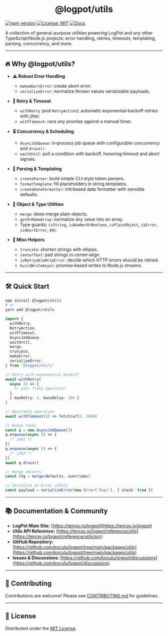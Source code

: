 <p align="center">
  <h1 align="center">@logpot/utils</h1>
</p>

[![npm version](https://img.shields.io/npm/v/@logpot/utils.svg)](https://www.npmjs.com/package/@logpot/utils) [![License: MIT](https://img.shields.io/badge/License-MIT-blue)](https://opensource.org/licenses/MIT) [![Docs](https://img.shields.io/badge/docs-tenray.io%2Flogpot%2Futils-green)](https://tenray.io/logpot/reference/utils/src)

A collection of general-purpose utilities powering LogPot and any other TypeScript/Node.js projects: error handling, retries, timeouts, templating, parsing, concurrency, and more.

---

## 🔥 Why @logpot/utils?

- **⚠️ Robust Error Handling**

  - `makeAbortError`: create abort error.
  - `serializeError`: normalize thrown values serializable payloads.

- **🔄 Retry & Timeout**

  - `withRetry` (and `RetryAction`): automatic exponential‑backoff retries with jitter.
  - `withTimeout`: race any promise against a manual timer.

- **⏳ Concurrency & Scheduling**

  - `AsyncJobQueue`: in‑process job queue with configurable concurrency and `drain()`.
  - `waitUntil`: poll a condition with backoff, honoring timeout and abort signals.

- **📝 Parsing & Templating**

  - `createParser`: build simple CLI‑style token parsers.
  - `formatTemplate`: fill placeholders in string templates.
  - `createDateFormatter`: Intl‑based date formatter with sensible defaults.

- **🔗 Object & Type Utilities**

  - `merge`: deep‑merge plain objects.
  - `getOrMakeArray`: normalize any value into an array.
  - Type guards: `isString`, `isNumberOrBoolean`, `isPlainObject`, `isError`, `isAbortError`, etc.

- **🔧 Misc Helpers**
  - `truncate`: shorten strings with ellipsis.
  - `centerText`: pad strings to center‑align.
  - `isRetryableHttpError`: decide which HTTP errors should be retried.
  - `buildWriteAsync`: promise‑based writes to Node.js streams.

---

## 🛠️ Quick Start

```bash
npm install @logpot/utils
# or
yarn add @logpot/utils
```

```ts
import {
  withRetry,
  RetryAction,
  withTimeout,
  AsyncJobQueue,
  waitUntil,
  merge,
  truncate,
  makeError,
  serializeError,
} from '@logpot/utils'

// Retry with exponential backoff
await withRetry(
  async () => {
    // your flaky operation
  },
  { maxRetry: 5, baseDelay: 300 }
)

// Abortable operation
await withTimeout(() => fetch(url), 2000)

// Queue tasks
const q = new AsyncJobQueue(3)
q.enqueue(async () => {
  /* job1 */
})
q.enqueue(async () => {
  /* job2 */
})
await q.drain()

// Merge objects
const cfg = merge(defaults, overrides)

// Serialize an Error safely
const payload = serializeError(new Error('Oops'), { stack: true })
```

---

## 📚 Documentation & Community

- **LogPot Main Site:** [https://tenray.io/logpot](https://tenray.io/logpot)
- **Utils API Reference:** [https://tenray.io/logpot/reference/utils](https://tenray.io/logpot/reference/utils/src)
- **GitHub Repository:** [https://github.com/koculu/logpot/tree/main/packages/utils](https://github.com/koculu/logpot/tree/main/packages/utils)
- **Issues & Discussions:** [https://github.com/koculu/logpot/discussions](https://github.com/koculu/logpot/discussions)

---

## 🤝 Contributing

Contributions are welcome! Please see [CONTRIBUTING.md](https://github.com/koculu/logpot/blob/main/.github/CONTRIBUTING.md) for guidelines.

---

## 📄 License

Distributed under the [MIT License](https://github.com/koculu/logpot?tab=MIT-1-ov-file#readme).
